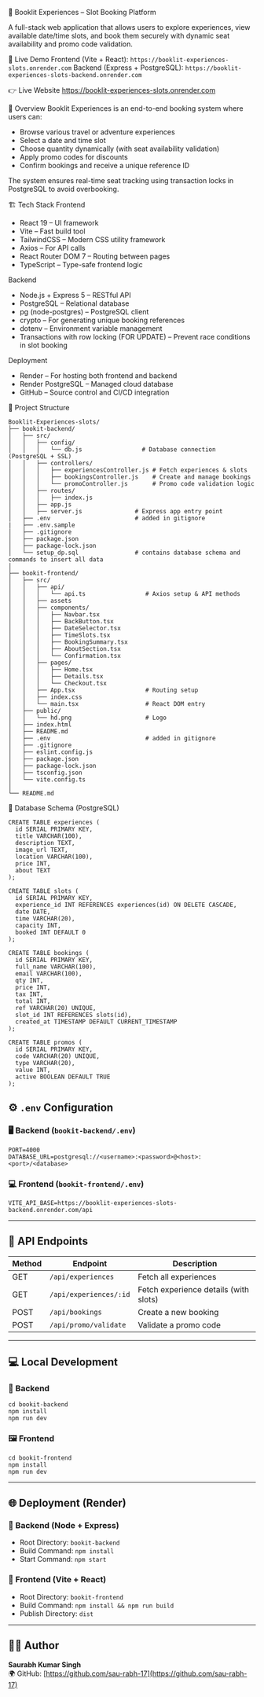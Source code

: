 
📘 Booklit Experiences – Slot Booking Platform

A full-stack web application that allows users to explore experiences, view available date/time slots, and book them securely with dynamic seat availability and promo code validation.

🚀 Live Demo
Frontend (Vite + React): `https://booklit-experiences-slots.onrender.com`
Backend (Express + PostgreSQL): `https://booklit-experiences-slots-backend.onrender.com`

👉 Live Website
  https://booklit-experiences-slots.onrender.com

🧠 Overview
Booklit Experiences is an end-to-end booking system where users can:
- Browse various travel or adventure experiences
- Select a date and time slot
- Choose quantity dynamically (with seat availability validation)
- Apply promo codes for discounts
- Confirm bookings and receive a unique reference ID

The system ensures real-time seat tracking using transaction locks in PostgreSQL to avoid overbooking.

🏗️ Tech Stack
Frontend
- React 19 – UI framework
- Vite – Fast build tool
- TailwindCSS – Modern CSS utility framework
- Axios – For API calls
- React Router DOM 7 – Routing between pages
- TypeScript – Type-safe frontend logic

Backend
- Node.js + Express 5 – RESTful API
- PostgreSQL – Relational database
- pg (node-postgres) – PostgreSQL client
- crypto – For generating unique booking references
- dotenv – Environment variable management
- Transactions with row locking (FOR UPDATE) – Prevent race conditions in slot booking

Deployment
- Render – For hosting both frontend and backend
- Render PostgreSQL – Managed cloud database
- GitHub – Source control and CI/CD integration

📁 Project Structure
```
Booklit-Experiences-slots/
├── bookit-backend/
│   ├── src/
│   │   ├── config/
│   │   │   └── db.js                 # Database connection (PostgreSQL + SSL)
│   │   ├── controllers/
│   │   │   ├── experiencesController.js # Fetch experiences & slots
│   │   │   ├── bookingsController.js    # Create and manage bookings
│   │   │   └── promoController.js       # Promo code validation logic
│   │   ├── routes/
│   │   │   ├── index.js
│   │   ├── app.js
│   │   ├── server.js               # Express app entry point
│   ├── .env                        # added in gitignore
|   ├── .env.sample
│   ├── .gitignore
│   ├── package.json
│   ├── package-lock.json
│   └── setup_dp.sql                # contains database schema and commands to insert all data
│
├── bookit-frontend/
│   ├── src/
│   │   ├── api/
│   │   │   └── api.ts                 # Axios setup & API methods
│   │   ├── assets
│   │   ├── components/
│   │   │   ├── Navbar.tsx
│   │   │   ├── BackButton.tsx
│   │   │   ├── DateSelector.tsx
│   │   │   ├── TimeSlots.tsx
│   │   │   ├── BookingSummary.tsx
│   │   │   ├── AboutSection.tsx
│   │   │   └── Confirmation.tsx
│   │   ├── pages/
│   │   │   ├── Home.tsx
│   │   │   ├── Details.tsx
│   │   │   └── Checkout.tsx
│   │   ├── App.tsx                    # Routing setup
│   │   ├── index.css
│   │   └── main.tsx                   # React DOM entry
│   ├── public/
│   │   └── hd.png                     # Logo
│   ├── index.html
│   ├── README.md
│   ├── .env                           # added in gitignore
│   ├── .gitignore
│   ├── eslint.config.js
│   ├── package.json
│   ├── package-lock.json
│   ├── tsconfig.json
│   └── vite.config.ts
│
└── README.md
```

🧩 Database Schema (PostgreSQL)
```
CREATE TABLE experiences (
  id SERIAL PRIMARY KEY,
  title VARCHAR(100),
  description TEXT,
  image_url TEXT,
  location VARCHAR(100),
  price INT,
  about TEXT
);

CREATE TABLE slots (
  id SERIAL PRIMARY KEY,
  experience_id INT REFERENCES experiences(id) ON DELETE CASCADE,
  date DATE,
  time VARCHAR(20),
  capacity INT,
  booked INT DEFAULT 0
);

CREATE TABLE bookings (
  id SERIAL PRIMARY KEY,
  full_name VARCHAR(100),
  email VARCHAR(100),
  qty INT,
  price INT,
  tax INT,
  total INT,
  ref VARCHAR(20) UNIQUE,
  slot_id INT REFERENCES slots(id),
  created_at TIMESTAMP DEFAULT CURRENT_TIMESTAMP
);

CREATE TABLE promos (
  id SERIAL PRIMARY KEY,
  code VARCHAR(20) UNIQUE,
  type VARCHAR(20),
  value INT,
  active BOOLEAN DEFAULT TRUE
);

```


## ⚙️ `.env` Configuration

### 🖥️ Backend (`bookit-backend/.env`)
```
PORT=4000
DATABASE_URL=postgresql://<username>:<password>@<host>:<port>/<database>
```

### 💻 Frontend (`bookit-frontend/.env`)
```
VITE_API_BASE=https://booklit-experiences-slots-backend.onrender.com/api
```

---

## 🧭 API Endpoints

| Method | Endpoint | Description |
|--------|-----------|--------------|
| GET | `/api/experiences` | Fetch all experiences |
| GET | `/api/experiences/:id` | Fetch experience details (with slots) |
| POST | `/api/bookings` | Create a new booking |
| POST | `/api/promo/validate` | Validate a promo code |

---

## 💻 Local Development

### 🚀 Backend
```
cd bookit-backend
npm install
npm run dev
```

### 🖼️ Frontend
```
cd bookit-frontend
npm install
npm run dev
```

---

## 🌐 Deployment (Render)

### 🧩 Backend (Node + Express)
- Root Directory: `bookit-backend`
- Build Command: `npm install`
- Start Command: `npm start`

### 🎨 Frontend (Vite + React)
- Root Directory: `bookit-frontend`
- Build Command: `npm install && npm run build`
- Publish Directory: `dist`

---

## 👨‍💻 Author

**Saurabh Kumar Singh**  
🌍 GitHub: [https://github.com/sau-rabh-17](https://github.com/sau-rabh-17)
